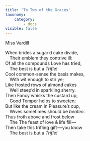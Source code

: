 ```yaml
---
title: 'To Two of the Graces'
taxonomy:
    category:
        - docs
visible: false
---
```


<div class="author">Miss Vardill</div>

When brides a sugar’d cake divide,  
&emsp;Their emblem they contrive ill:  
Of all the compounds Love has tried,  
&emsp;The best is but a *Trifle!*  
Cool common-sense the basis makes,  
&emsp;With wit enough to stir ye;  
Like frosted rows of almond cakes  
&emsp;Well steep’d in sparkling sherry.  
Then Fancy whisks the custard up,  
&emsp;Good Temper helps to sweeten;  
But like the cream in Pleasure’s cup,  
&emsp;Wives sometimes should be *beaten*.  
Thus froth above and frost below  
&emsp;The The feast of love & life fill —   
Then take this trifling gift — you know  
&emsp;The best is but a *Trifle!*